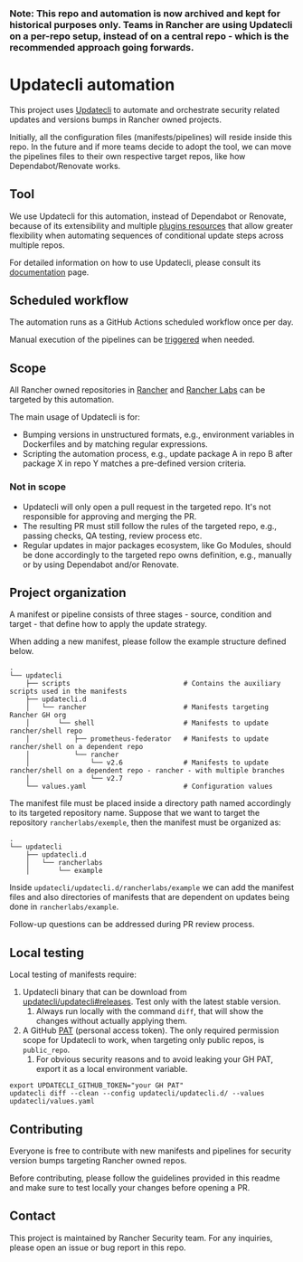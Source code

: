 ### Note: This repo and automation is now archived and kept for historical purposes only. Teams in Rancher are using Updatecli on a per-repo setup, instead of on a central repo - which is the recommended approach going forwards.

# Updatecli automation

This project uses [Updatecli](https://github.com/updatecli/updatecli) to automate and orchestrate security related updates and versions bumps in Rancher owned projects.

Initially, all the configuration files (manifests/pipelines) will reside inside this repo. In the future and if more teams decide to adopt the tool, we can move the pipelines files to their own respective target repos, like how Dependabot/Renovate works.

## Tool

We use Updatecli for this automation, instead of Dependabot or Renovate, because of its extensibility and multiple [plugins resources](https://www.updatecli.io/docs/prologue/introduction/) that allow greater flexibility when automating sequences of conditional update steps across multiple repos.

For detailed information on how to use Updatecli, please consult its [documentation](https://www.updatecli.io/docs/prologue/introduction/) page.

## Scheduled workflow

The automation runs as a GitHub Actions scheduled workflow once per day.

Manual execution of the pipelines can be [triggered](https://github.com/rancherlabs/updatecli-automation/actions/workflows/updatecli.yml) when needed.

## Scope

All Rancher owned repositories in [Rancher](https://github.com/rancher) and [Rancher Labs](https://github.com/rancherlabs) can be targeted by this automation.

The main usage of Updatecli is for:

* Bumping versions in unstructured formats, e.g., environment variables in Dockerfiles and by matching regular expressions.
* Scripting the automation process, e.g., update package A in repo B after package X in repo Y matches a pre-defined version criteria.

### Not in scope

* Updatecli will only open a pull request in the targeted repo. It's not responsible for approving and merging the PR.
* The resulting PR must still follow the rules of the targeted repo, e.g., passing checks, QA testing, review process etc.
* Regular updates in major packages ecosystem, like Go Modules, should be done accordingly to the targeted repo owns definition, e.g., manually or by using Dependabot and/or Renovate.

## Project organization

A manifest or pipeline consists of three stages - source, condition and target - that define how to apply the update strategy.

When adding a new manifest, please follow the example structure defined below.

```
.
└── updatecli
    ├── scripts                            # Contains the auxiliary scripts used in the manifests
    ├── updatecli.d
    │   └── rancher                        # Manifests targeting Rancher GH org
    │       └── shell                      # Manifests to update rancher/shell repo
    │           ├── prometheus-federator   # Manifests to update rancher/shell on a dependent repo
    │           └── rancher
    │               └── v2.6               # Manifests to update rancher/shell on a dependent repo - rancher - with multiple branches
    │               └── v2.7
    └── values.yaml                        # Configuration values
```

The manifest file must be placed inside a directory path named accordingly to its targeted repository name. Suppose that we want to target the repository `rancherlabs/exemple`, then the manifest must be organized as:

```
.
└── updatecli
    ├── updatecli.d
    │   └── rancherlabs
    │       └── example
```

Inside `updatecli/updatecli.d/rancherlabs/example` we can add the manifest files and also directories of manifests that are dependent on updates being done in `rancherlabs/example`.

Follow-up questions can be addressed during PR review process.

## Local testing

Local testing of manifests require:

1. Updatecli binary that can be download from [updatecli/updatecli#releases](https://github.com/updatecli/updatecli/releases). Test only with the latest stable version.
   1. Always run locally with the command `diff`, that will show the changes without actually applying them.
2. A GitHub [PAT](https://docs.github.com/en/authentication/keeping-your-account-and-data-secure/creating-a-personal-access-token) (personal access token). The only required permission scope for Updatecli to work, when targeting only public repos, is `public_repo`.
   1. For obvious security reasons and to avoid leaking your GH PAT, export it as a local environment variable.

```shell
export UPDATECLI_GITHUB_TOKEN="your GH PAT"
updatecli diff --clean --config updatecli/updatecli.d/ --values updatecli/values.yaml            
```

## Contributing

Everyone is free to contribute with new manifests and pipelines for security version bumps targeting Rancher owned repos.

Before contributing, please follow the guidelines provided in this readme and make sure to test locally your changes before opening a PR.

## Contact

This project is maintained by Rancher Security team. For any inquiries, please open an issue or bug report in this repo.

